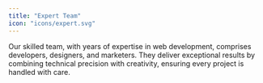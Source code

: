 ```yaml
---
title: "Expert Team"
icon: "icons/expert.svg"
---
```

Our skilled team, with years of expertise in web development, comprises developers, designers, and marketers. They deliver exceptional results by combining technical precision with creativity, ensuring every project is handled with care.